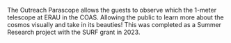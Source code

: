 The Outreach Parascope allows the guests to observe which the 1-meter telescope at ERAU in the COAS. Allowing the public to learn more about the cosmos visually and take in its beauties!
This was completed as a Summer Research project with the SURF grant in 2023. 
